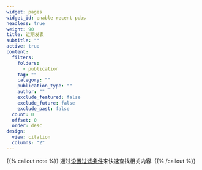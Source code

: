 ```yaml
---
widget: pages
widget_id: enable recent pubs
headless: true
weight: 90
title: 近期发表
subtitle: ""
active: true
content:
  filters:
    folders:
      - publication
    tag: ""
    category: ""
    publication_type: ""
    author: ""
    exclude_featured: false
    exclude_future: false
    exclude_past: false
  count: 0
  offset: 0
  order: desc
design:
  view: citation
  columns: "2"
---
```


{{% callout note %}}
通过[设置过滤条件](./publication/)来快速查找相关内容.
{{% /callout %}}
